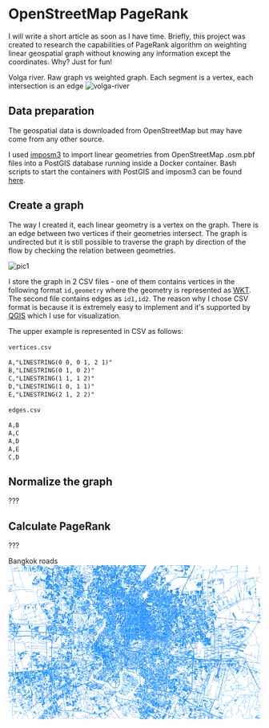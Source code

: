 # OpenStreetMap PageRank

I will write a short article as soon as I have time. Briefly, this project was created to research the capabilities of PageRank algorithm on weighting linear geospatial graph without knowing any information except the coordinates. Why? Just for fun!

Volga river. Raw graph vs weighted graph. Each segment is a vertex, each intersection is an edge
![volga-river](https://raw.githubusercontent.com/tartakynov/osm-pagerank-scala/master/docs/volga-river.gif)

## Data preparation
The geospatial data is downloaded from OpenStreetMap but may have come from any other source.

I used [imposm3](https://github.com/omniscale/imposm3) to import linear geometries from OpenStreetMap .osm.pbf files into a PostGIS database running inside a Docker container. Bash scripts to start the containers with PostGIS and imposm3 can be found [here](https://github.com/tartakynov/osm-pagerank/tree/master/imposm).

## Create a graph
The way I created it, each linear geometry is a vertex on the graph. There is an edge between two vertices if their geometries intersect. The graph is undirected but it is still possible to traverse the graph by direction of the flow by checking the relation between geometries.

![pic1](https://raw.githubusercontent.com/tartakynov/osm-pagerank-scala/master/docs/pic1.png)

I store the graph in 2 CSV files - one of them contains vertices in the following format `id,geometry` where the geometry is represented as [WKT](https://en.wikipedia.org/wiki/Well-known_text). The second file contains edges as `id1,id2`. The reason why I chose CSV format is because it is extremely easy to implement and it's supported by [QGIS](http://www.qgis.org/en/site/) which I use for visualization.

The upper example is represented in CSV as follows:

`vertices.csv`
```csv
A,"LINESTRING(0 0, 0 1, 2 1)"
B,"LINESTRING(0 1, 0 2)"
C,"LINESTRING(1 1, 1 2)"
D,"LINESTRING(1 0, 1 1)"
E,"LINESTRING(2 1, 2 2)"
```

`edges.csv`
```csv
A,B
A,C
A,D
A,E
C,D
```



## Normalize the graph
???

## Calculate PageRank
???

Bangkok roads
![bangkok-transport](https://raw.githubusercontent.com/tartakynov/osm-pagerank/master/docs/bkk-transport.gif)
